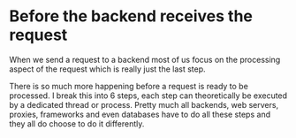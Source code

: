# Before the backend receives the request

When we send a request to a backend most of us focus on the processing aspect of the request which is really just the last step.

There is so much more happening before a request is ready to be processed. I break this into 6 steps, each step can theoretically be executed by a dedicated thread or process. Pretty much all backends, web servers, proxies, frameworks and even databases have to do all these steps and they all do choose to do it differently.

